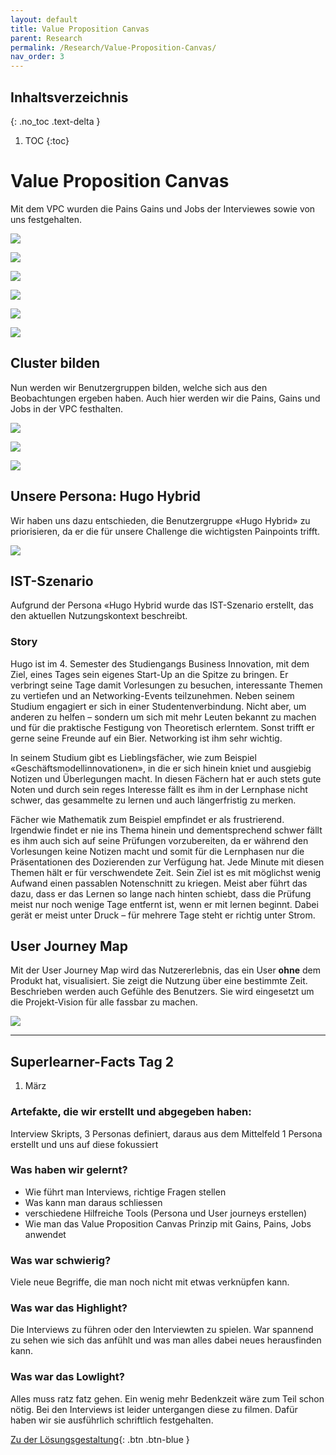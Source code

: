 ```yaml
---
layout: default
title: Value Proposition Canvas
parent: Research
permalink: /Research/Value-Proposition-Canvas/
nav_order: 3
---
```


## Inhaltsverzeichnis
{: .no_toc .text-delta }

1. TOC
{:toc}



# Value Proposition Canvas  
Mit dem VPC wurden die Pains Gains und Jobs der Interviewes sowie von uns festgehalten.

![](https://i.imgur.com/zXWTGgi.png)



![](https://i.imgur.com/bEYJ7zx.png)



![](https://i.imgur.com/rBs1cjO.png)


![](https://i.imgur.com/sxi3Hqh.png)

![](https://i.imgur.com/La4fyY9.png)

![](https://i.imgur.com/VTvyXvH.png)


## Cluster bilden
Nun werden wir Benutzergruppen bilden, welche sich aus den Beobachtungen ergeben haben. Auch hier werden wir die Pains, Gains und Jobs in der VPC festhalten.

![](https://i.imgur.com/Whp4SrT.png)


![](https://i.imgur.com/oI214G7.png)

![](https://i.imgur.com/qsyNkNz.png)



## Unsere Persona: Hugo Hybrid
Wir haben uns dazu entschieden, die Benutzergruppe «Hugo Hybrid» zu priorisieren, da er die für unsere Challenge die wichtigsten Painpoints trifft.

![](https://i.imgur.com/Qljai5D.png)

## IST-Szenario
Aufgrund der Persona «Hugo Hybrid wurde das IST-Szenario erstellt, das den aktuellen Nutzungskontext beschreibt. 

### Story
Hugo ist im 4. Semester des Studiengangs Business Innovation, mit dem Ziel, eines Tages sein eigenes Start-Up an die Spitze zu bringen. Er verbringt seine Tage damit Vorlesungen zu besuchen, interessante Themen zu vertiefen und an Networking-Events teilzunehmen. Neben seinem Studium engagiert er sich in einer Studentenverbindung. Nicht aber, um anderen zu helfen – sondern um sich mit mehr Leuten bekannt zu machen und für die praktische Festigung von Theoretisch erlerntem. Sonst trifft er gerne seine Freunde auf ein Bier. Networking ist ihm sehr wichtig.

In seinem Studium gibt es Lieblingsfächer, wie zum Beispiel «Geschäftsmodellinnovationen», in die er sich hinein kniet und ausgiebig Notizen und Überlegungen macht. In diesen Fächern hat er auch stets gute Noten und durch sein reges Interesse fällt es ihm in der Lernphase nicht schwer, das gesammelte zu lernen und auch längerfristig zu merken.

Fächer wie Mathematik zum Beispiel empfindet er als frustrierend. Irgendwie findet er nie ins Thema hinein und dementsprechend schwer fällt es ihm auch sich auf seine Prüfungen vorzubereiten, da er während den Vorlesungen keine Notizen macht und somit für die Lernphasen nur die Präsentationen des Dozierenden zur Verfügung hat. Jede Minute mit diesen Themen hält er für verschwendete Zeit. Sein Ziel ist es mit möglichst wenig Aufwand einen passablen Notenschnitt zu kriegen. Meist aber führt das dazu, dass er das Lernen so lange nach hinten schiebt, dass die Prüfung meist nur noch wenige Tage entfernt ist, wenn er mit lernen beginnt. Dabei gerät er meist unter Druck – für mehrere Tage steht er richtig unter Strom.



## User Journey Map
Mit der User Journey Map wird das Nutzererlebnis, das ein User **ohne** dem Produkt hat, visualisiert. Sie zeigt die Nutzung über eine bestimmte Zeit. Beschrieben werden auch Gefühle des Benutzers. Sie wird eingesetzt um die Projekt-Vision für alle fassbar zu machen.

![](https://i.imgur.com/dNIEqHP.png)



---
## Superlearner-Facts Tag 2

1. März

### Artefakte, die wir erstellt und abgegeben haben:
Interview Skripts, 3 Personas definiert, daraus aus dem Mittelfeld 1 Persona erstellt und uns auf diese fokussiert


### Was haben wir gelernt?
* Wie führt man Interviews, richtige Fragen stellen
* Was kann man daraus schliessen
* verschiedene Hilfreiche Tools (Persona und User journeys erstellen)
* Wie man das Value Proposition Canvas Prinzip mit Gains, Pains, Jobs anwendet

### Was war schwierig?
Viele neue Begriffe, die man noch nicht mit etwas verknüpfen kann. 

### Was war das Highlight?
Die Interviews zu führen oder den Interviewten zu spielen. War spannend zu sehen wie sich das anfühlt und was man alles dabei neues herausfinden kann.

### Was war das Lowlight?
Alles muss ratz fatz gehen. Ein wenig mehr Bedenkzeit wäre zum Teil schon nötig.
Bei den Interviews ist leider untergangen diese zu filmen. Dafür haben wir sie ausführlich schriftlich festgehalten.

[Zu der Lösungsgestaltung](https://matthiasmeierkoch.github.io/hcd-documentation/Research/L%C3%B6sungsgestaltung/){: .btn .btn-blue }
